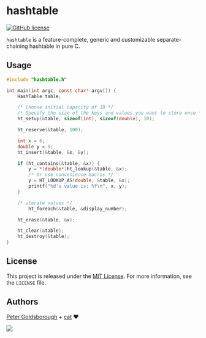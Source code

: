 # hashtable

[![GitHub license](https://img.shields.io/github/license/mashape/apistatus.svg?style=flat-square)](http://goldsborough.mit-license.org)

`hashtable` is a feature-complete, generic and customizable separate-chaining hashtable in pure C.

## Usage

```C
#include "hashtable.h"

int main(int argc, const char* argv[]) {
	HashTable table;

	/* Choose initial capacity of 10 */
	/* Specify the size of the keys and values you want to store once */
	ht_setup(&table, sizeof(int), sizeof(double), 10);

	ht_reserve(&table, 100);

	int x = 6;
	double y = 9;
	ht_insert(&table, &x, &y);

	if (ht_contains(&table, &x)) {
		y = *(double*)ht_lookup(&table, &x);
		/* Or use convenience macros */
		y = HT_LOOKUP_AS(double, &table, &x);
		printf("%d's value is: %f\n", x, y);
	}

  	/* iterate values */
     	ht_foreach(&table, &display_number);

	ht_erase(&table, &x);

	ht_clear(&table);
	ht_destroy(&table);
}
```

## License

This project is released under the [MIT License](http://goldsborough.mit-license.org). For more information, see the `LICENSE` file.

## Authors

[Peter Goldsborough](http://www.goldsborough.me) + [cat](https://goo.gl/IpUmJn) :heart:

<a href="https://gratipay.com/~goldsborough/"><img src="http://img.shields.io/gratipay/goldsborough.png?style=flat-square"></a>

